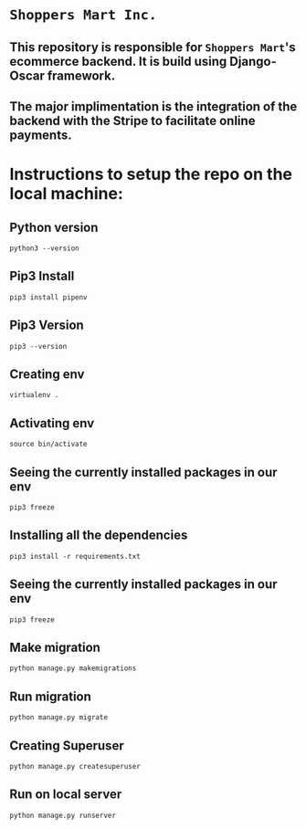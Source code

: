 # `Shoppers Mart Inc.`

## This repository is responsible for `Shoppers Mart`'s ecommerce backend. It is build using Django-Oscar framework.
## The major implimentation is the integration of the backend with the Stripe to facilitate online payments.

# Instructions to setup the repo on the local machine:

## Python version
`python3 --version`

## Pip3 Install
`pip3 install pipenv`

## Pip3 Version
`pip3 --version`

## Creating env
`virtualenv .`

## Activating env
`source bin/activate`

## Seeing the currently installed packages in our env
`pip3 freeze`

## Installing all the dependencies
`pip3 install -r requirements.txt`

## Seeing the currently installed packages in our env
`pip3 freeze`

## Make migration
`python manage.py makemigrations`

## Run migration
`python manage.py migrate`

## Creating Superuser
`python manage.py createsuperuser`

## Run on local server
`python manage.py runserver`

